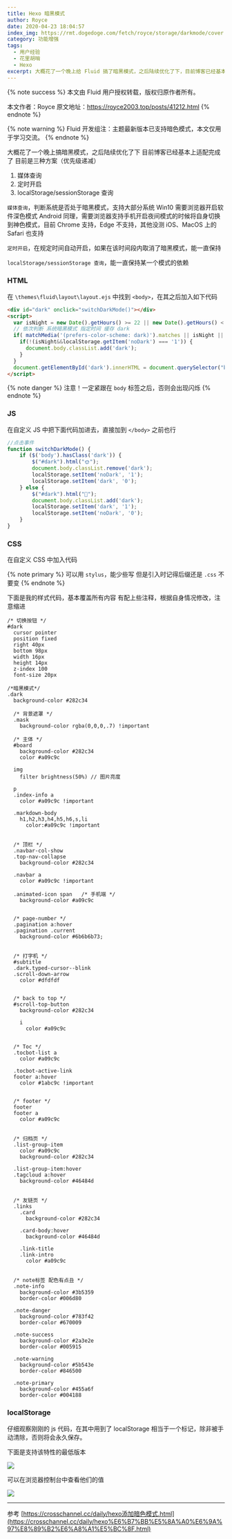 ```yaml
---
title: Hexo 暗黑模式
author: Royce
date: 2020-04-23 18:04:57
index_img: https://rmt.dogedoge.com/fetch/royce/storage/darkmode/cover.png?w=480&fmt=webp
category: 功能增强
tags:
  - 用户经验
  - 花里胡哨
  - Hexo
excerpt: 大概花了一个晚上给 Fluid 搞了暗黑模式，之后陆续优化了下，目前博客已经基本上适配完成了，目前有三种方案。
---
```


{% note success %}
本文由 Fluid 用户授权转载，版权归原作者所有。

本文作者：Royce
原文地址：<https://royce2003.top/posts/41212.html>
{% endnote %}

{% note warning %}
Fluid 开发组注：主题最新版本已支持暗色模式，本文仅用于学习交流。
{% endnote %}

大概花了一个晚上搞暗黑模式，之后陆续优化了下
目前博客已经基本上适配完成了
目前是三种方案（优先级递减）
1. 媒体查询
2. 定时开启
3. localStorage/sessionStorage 查询

`媒体查询`，判断系统是否处于暗黑模式，支持大部分系统
Win10 需要浏览器开启软件深色模式
Android 同理，需要浏览器支持手机开启夜间模式的时候将自身切换到神色模式，目前 Chrome 支持，Edge 不支持，其他没测
iOS、MacOS 上的 Safari 也支持

`定时开启`，在规定时间自动开启，如果在该时间段内取消了暗黑模式，能一直保持

`localStorage/sessionStorage 查询`，能一直保持某一个模式的依赖

### HTML

在 `\themes\fluid\layout\layout.ejs` 中找到 `<body>`，在其之后加入如下代码

```html
<div id="dark" onclick="switchDarkMode()"></div>
<script>
  var isNight = new Date().getHours() >= 22 || new Date().getHours() < 7; // 指定时间
  // 依次判断 系统暗黑模式 指定时间 缓存 dark
  if( matchMedia('(prefers-color-scheme: dark)').matches || isNight || localStorage.getItem('dark') === '1') {
    if(!(isNight&&localStorage.getItem('noDark') === '1')) {
      document.body.classList.add('dark');
    }
  }
  document.getElementById('dark').innerHTML = document.querySelector("body").classList.contains("dark")?"🌙":"🌞";
</script>
```

{% note danger %}
注意！一定紧跟在 `body` 标签之后，否则会出现闪烁
{% endnote %}

### JS

在自定义 JS 中把下面代码加进去，直接加到 `</body>` 之前也行

```js
//点击事件
function switchDarkMode() {
	if ($('body').hasClass('dark')) {
		$("#dark").html("🌞");
		document.body.classList.remove('dark');
		localStorage.setItem('noDark', '1');
		localStorage.setItem('dark', '0');
	} else {
		$("#dark").html("🌙"); 
		document.body.classList.add('dark');
		localStorage.setItem('dark', '1');
		localStorage.setItem('noDark', '0');
	}
}
```

### CSS

在自定义 CSS 中加入代码

{% note primary %}
可以用 `stylus`，能少些写
但是引入时记得后缀还是 `.css` 不要变
{% endnote %}

下面是我的样式代码，基本覆盖所有内容
有配上些注释，根据自身情况修改，注意缩进

```stylus
/* 切换按钮 */
#dark
  cursor pointer
  position fixed
  right 40px
  bottom 98px
  width 16px
  height 14px
  z-index 100
  font-size 20px

/*暗黑模式*/
.dark
  background-color #282c34

  /* 背景遮罩 */
  .mask
    background-color rgba(0,0,0,.7) !important

  /* 主体 */
  #board 
    background-color #282c34
    color #a09c9c
  
  img  
    filter brightness(50%) // 图片亮度

  p
  .index-info a  
    color #a09c9c !important

  .markdown-body
    h1,h2,h3,h4,h5,h6,s,li  
      color:#a09c9c !important
    

  /* 顶栏 */
  .navbar-col-show
  .top-nav-collapse  
    background-color #282c34
    
  .navbar a  
    color #a09c9c !important
    
  .animated-icon span   /* 手机端 */
    background-color #a09c9c


  /* page-number */
  .pagination a:hover
  .pagination .current  
    background-color #6b6b6b73;


  /* 打字机 */
  #subtitle
  .dark.typed-cursor--blink
  .scroll-down-arrow
    color #dfdfdf


  /* back to top */
  #scroll-top-button
    background-color #282c34

    i
      color #a09c9c
    

  /* Toc */
  .tocbot-list a
    color #a09c9c

  .tocbot-active-link
  footer a:hover
    color #1abc9c !important


  /* footer */
  footer
  footer a
    color #a09c9c
    

  /* 归档页 */
  .list-group-item
    color #a09c9c
    background-color #282c34
    
  .list-group-item:hover
  .tagcloud a:hover
    background-color #46484d


  /* 友链页 */
  .links
    .card  
      background-color #282c34
        
    .card-body:hover  
      background-color #46484d
        
    .link-title
    .link-intro  
      color #a09c9c
    

  /* note标签 配色有点丑 */
  .note-info
    background-color #3b5359
    border-color #006d80

  .note-danger
    background-color #783f42
    border-color #670009

  .note-success
    background-color #2a3e2e
    border-color #005915

  .note-warning
    background-color #5b543e
    border-color #846500

  .note-primary
    background-color #455a6f
    border-color #004188
```

### localStorage

仔细观察刚刚的 js 代码，在其中用到了 localStorage
相当于一个标记，除非被手动清除，否则将会永久保存。

下面是支持该特性的最低版本

![](https://rmt.dogedoge.com/fetch/royce/storage/darkmode/01.png?w=1280&fmt=webp)

可以在浏览器控制台中查看他们的值

![](https://rmt.dogedoge.com/fetch/royce/storage/darkmode/02.png?w=1280&fmt=webp)

---

参考 [https://crosschannel.cc/daily/hexo添加暗色模式.html](https://crosschannel.cc/daily/hexo%E6%B7%BB%E5%8A%A0%E6%9A%97%E8%89%B2%E6%A8%A1%E5%BC%8F.html)
